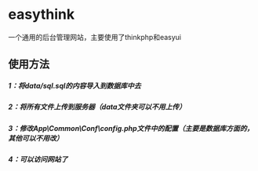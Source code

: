 # easythink
一个通用的后台管理网站，主要使用了thinkphp和easyui

## 使用方法
##### 1：将data/sql.sql的内容导入到数据库中去
##### 2：将所有文件上传到服务器（data文件夹可以不用上传）
##### 3：修改App\Common\Conf\config.php文件中的配置（主要是数据库方面的，其他可以不用改）
##### 4：可以访问网站了